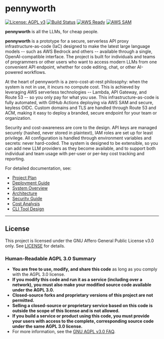 # pennyworth

[![License: AGPL v3](https://img.shields.io/badge/License-AGPL%20v3-blue.svg)](https://www.gnu.org/licenses/agpl-3.0)
[![Build Status](https://github.com/johnwbyrd/pennyworth/actions/workflows/deploy.yml/badge.svg)](https://github.com/johnwbyrd/pennyworth/actions)
[![AWS Ready](https://img.shields.io/badge/AWS-Ready-orange?logo=amazon-aws)](https://aws.amazon.com/)
[![AWS SAM](https://img.shields.io/badge/AWS-SAM-blue?logo=amazon-aws)](https://aws.amazon.com/serverless/sam/)

[//]: # (SPDX-License-Identifier: AGPL-3.0-only)

**pennyworth** is all the LLMs, for cheap people.

**pennyworth** is a prototype for a secure, serverless API proxy infrastructure-as-code (IaC) designed to make the latest large language models -- such as AWS Bedrock and others -- available through a single, OpenAI-compatible interface. The project is built for individuals and teams of programmers or other users who want to access modern LLMs from one convenient API endpoint, whether for code editing, chat, or other AI-powered workflows.

At the heart of pennyworth is a zero-cost-at-rest philosophy: when the system is not in use, it incurs no compute cost. This is achieved by leveraging AWS serverless technologies -- Lambda, API Gateway, and Route 53 -- so you only pay for what you use. This infrastructure-as-code is fully automated, with GitHub Actions deploying via AWS SAM and secure, keyless OIDC. Custom domains and TLS are handled through Route 53 and ACM, making it easy to deploy a branded, secure endpoint for your team or organization.

Security and cost-awareness are core to the design. API keys are managed securely (hashed, never stored in plaintext), IAM roles are set up for least privilege.  All configuration is handled through environment variables and secrets: never hard-coded.  The system is designed to be extensible, so you can add new LLM providers as they become available, and to support both individual and team usage with per-user or per-key cost tracking and reporting.

For detailed documentation, see:

- [Project Plan](doc/plan.md)
- [Deployment Guide](doc/deployment.md)
- [System Overview](doc/overview.md)
- [Architecture](doc/architecture.md)
- [Security Guide](doc/security.md)
- [Cost Analysis](doc/cost.md)
- [CLI Tool Design](doc/cli-tool.md)

---

## License

This project is licensed under the GNU Affero General Public License v3.0 only. See [LICENSE](LICENSE) for details. 

### Human-Readable AGPL 3.0 Summary

- **You are free to use, modify, and share this code** as long as you comply with the AGPL 3.0 license.
- **If you modify this code and run it as a service (including over a network), you must also make your modified source code available under the AGPL 3.0.**
- **Closed-source forks and proprietary versions of this project are not permitted.**
- **Selling a closed-source or proprietary service based on this code is outside the scope of this license and is not allowed.**
- **If you build a service or product using this code, you must provide your users with access to the complete, corresponding source code under the same AGPL 3.0 license.**
- For more information, see the [GNU AGPL v3.0 FAQ](https://www.gnu.org/licenses/agpl-3.0-faq.html). 